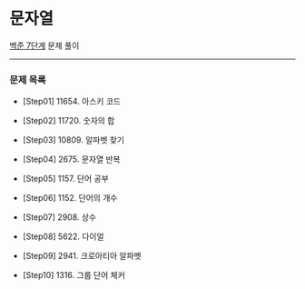 # 문자열
[백준 7단계](https://www.acmicpc.net/step/7) 문제 풀이

---

### 문제 목록

- [Step01] 11654. 아스키 코드

- [Step02] 11720. 숫자의 합

- [Step03] 10809. 알파벳 찾기

- [Step04] 2675. 문자열 반복

- [Step05] 1157. 단어 공부

- [Step06] 1152. 단어의 개수

- [Step07] 2908. 상수

- [Step08] 5622. 다이얼

- [Step09] 2941. 크로아티아 알파벳

- [Step10] 1316. 그룹 단어 체커

  
